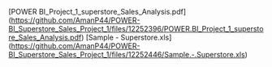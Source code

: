 [POWER BI_Project_1_superstore_Sales_Analysis.pdf]
(https://github.com/AmanP44/POWER-BI_Superstore_Sales_Project_1/files/12252396/POWER.BI_Project_1_superstore_Sales_Analysis.pdf)
[Sample - Superstore.xls]
(https://github.com/AmanP44/POWER-BI_Superstore_Sales_Project_1/files/12252446/Sample.-.Superstore.xls)
